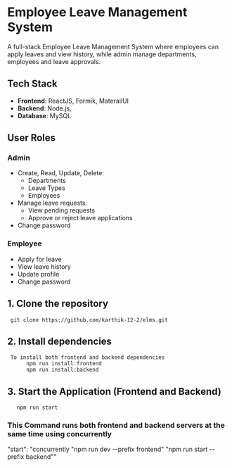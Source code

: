 # Employee Leave Management System

A full-stack Employee Leave Management System where employees can apply leaves and view history, while admin manage departments, employees and leave approvals.

## Tech Stack

- **Frontend**: ReactJS, Formik, MaterailUI
- **Backend**: Node.js,
- **Database**: MySQL

## User Roles

### Admin

- Create, Read, Update, Delete:
     - Departments
     - Leave Types
     - Employees
- Manage leave requests:
     - View pending requests
     - Approve or reject leave applications
- Change password

### Employee
      
- Apply for leave
- View leave history
- Update profile
- Change password


## 1. Clone the repository
     git clone https://github.com/karthik-12-2/elms.git
## 2. Install dependencies
     To install both frontend and backend dependencies
          npm run install:frontend
          npm run install:backend

## 3. Start the Application (Frontend and Backend)
       npm run start
### This Command runs both frontend and backend servers at the same time using concurrently
"start": "concurrently \"npm run dev --prefix frontend\" \"npm run start --prefix backend\""
